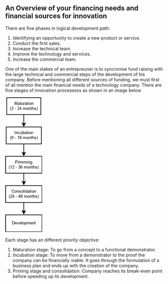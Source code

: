 ## An Overview of your financing needs and financial sources for innovation

There are five phases in logical development path:

1. Identifying an opportunity to create a new product or service.
2. Conduct the first sales.
3. Increase the technical team.
4. Improve the technology and services.
5. Increase the commercial team.

One of the main stakes of an entrepreuner is to syncronise fund raising with the large technical and commercial steps of the development of his company. Before mentioning all different sources of funding, we must first of all mention the main financial needs of a technology company. There are five stages of innovation processess as shown in an image below

![](/assets/bussiness-growth1.png)

Each stage has an different priority objective:

1. Maturation stage: To go from a concept to a functional demonstrator.
2. Incubation stage: To move from a demonstrator to the proof the company can be financially viable. It goes through the formulation of a business plan and ends up with the creation of the company.
3. Priming stage and consolidation: Company reaches its break-even point before speeding up its development.



